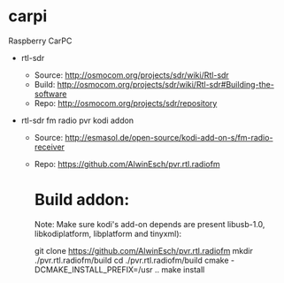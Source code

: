 # carpi
Raspberry CarPC

 - rtl-sdr
	- Source:	http://osmocom.org/projects/sdr/wiki/Rtl-sdr
	- Build:	http://osmocom.org/projects/sdr/wiki/Rtl-sdr#Building-the-software
	- Repo:		http://osmocom.org/projects/sdr/repository

 - rtl-sdr fm radio pvr kodi addon
	- Source:	http://esmasol.de/open-source/kodi-add-on-s/fm-radio-receiver
	- Repo:		https://github.com/AlwinEsch/pvr.rtl.radiofm

		# Build addon:

		Note: Make sure kodi's add-on depends are present libusb-1.0, libkodiplatform, libplatform and tinyxml):

		 git clone https://github.com/AlwinEsch/pvr.rtl.radiofm
		 mkdir ./pvr.rtl.radiofm/build
		 cd ./pvr.rtl.radiofm/build
		 cmake -DCMAKE_INSTALL_PREFIX=/usr ..
		 make install

